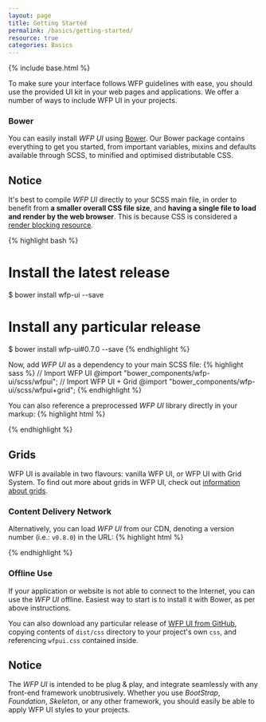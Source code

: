 ```yaml
---
layout: page
title: Getting Started
permalink: /basics/getting-started/
resource: true
categories: Basics
---
```

{% include base.html %}

To make sure your interface follows WFP guidelines with ease, you should use the provided UI kit in your web pages and applications. We offer a number of ways to include WFP UI in your projects.

### Bower
You can easily install _WFP UI_ using [Bower](http://bower.io/). Our Bower package contains everything to get you started, from important variables, mixins and defaults available through SCSS, to minified and optimised distributable CSS.

<div class="notice">
  <h2 class="title">Notice</h2>
  <p>It's best to compile <i>WFP UI</i> directly to your SCSS main file, in order to benefit from <b>a smaller overall CSS file size</b>, and <b>having a single file to load and render by the web browser</b>. This is because CSS is considered a <a href="https://developers.google.com/web/fundamentals/performance/critical-rendering-path/render-blocking-css">render blocking resource</a>.</p>
</div>

{% highlight bash %}
# Install the latest release
$ bower install wfp-ui --save
# Install any particular release
$ bower install wfp-ui#0.7.0 --save
{% endhighlight %}

Now, add _WFP UI_ as a dependency to your main SCSS file:
{% highlight sass %}
// Import WFP UI
@import "bower_components/wfp-ui/scss/wfpui";
// Import WFP UI + Grid
@import "bower_components/wfp-ui/scss/wfpui+grid";
{% endhighlight %}

You can also reference a preprocessed _WFP UI_ library directly in your markup:
{% highlight html %}
<!-- WFP UI -->
<link rel="stylesheet" href="bower_components/wfp-ui/dist/css/wfpui.css">
<!-- WFP UI + Grid System -->
<link rel="stylesheet" href="bower_components/wfp-ui/dist/css/wfpui+grid.css">
{% endhighlight %}

<div class="notice">
  <h2 class="title">Grids</h2>
  <p>WFP UI is available in two flavours: vanilla WFP UI, or WFP UI with Grid System. To find out more about grids in WFP UI, check out <a href="{{ base }}/components/grids">information about grids</a>.</p>
</div>

### Content Delivery Network
Alternatively, you can load _WFP UI_ from our CDN, denoting a version number (i.e.: `v0.8.0`) in the URL:
{% highlight html %}
<!-- WFP UI -->
<link href="http://cdn.wfp.org/libraries/wfpui/v0.8.0/css/wfpui.css" rel="stylesheet">
<!-- WFP UI + Grid System -->
<link href="http://cdn.wfp.org/libraries/wfpui/v0.8.0/css/wfpui+grid.css" rel="stylesheet">
{% endhighlight %}

### Offline Use
If your application or website is not able to connect to the Internet, you can use the _WFP UI_ offline. Easiest way to start is to install it with Bower, as per above instructions.

You can also download any particular release of [WFP UI from GitHub](https://github.com/wfp/ui/releases), copying contents of `dist/css` directory to your project's own `css`, and referencing `wfpui.css` contained inside.

<div class="notice">
  <h2 class="title">Notice</h2>
  <p>The <i>WFP UI</i> is intended to be plug &amp; play, and integrate seamlessly with any front-end framework unobtrusively. Whether you use <i>BootStrap</i>, <i>Foundation</i>, <i>Skeleton</i>, or any other framework, you should easily be able to apply WFP UI styles to your projects.</p>
</div>
